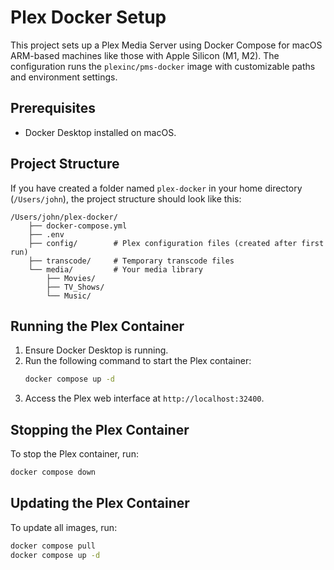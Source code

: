 # Plex Docker Setup
This project sets up a Plex Media Server using Docker Compose for macOS ARM-based machines like those with Apple Silicon (M1, M2). The configuration runs the `plexinc/pms-docker` image with customizable paths and environment settings.

## Prerequisites
- Docker Desktop installed on macOS.

## Project Structure
If you have created a folder named `plex-docker` in your home directory (`/Users/john`), the project structure should look like this:
```
/Users/john/plex-docker/
    ├── docker-compose.yml
    ├── .env
    ├── config/        # Plex configuration files (created after first run)
    ├── transcode/     # Temporary transcode files
    └── media/         # Your media library
        ├── Movies/
        ├── TV_Shows/
        └── Music/
```

## Running the Plex Container
1. Ensure Docker Desktop is running.
2. Run the following command to start the Plex container:
    ```sh
    docker compose up -d
    ```
3. Access the Plex web interface at `http://localhost:32400`.

## Stopping the Plex Container
To stop the Plex container, run:
```sh
docker compose down
```

## Updating the Plex Container
To update all images, run:
```sh
docker compose pull
docker compose up -d
```
